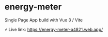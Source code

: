 # energy-meter
 Single Page App build with Vue 3 / Vite

⚡ Live link: https://energy-meter-a4821.web.app/
